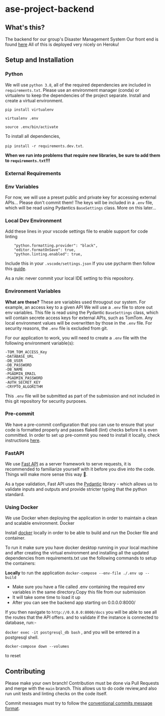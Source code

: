 # ase-project-backend

## What's this?
The backend for our group's Disaster Management System
Our front end is found [here](https://github.com/cormac-doyle/disaster-assessment-application-frontend)
All of this is deployed very nicely on Heroku!

## Setup and Installation

### Python

We will use `python 3.8`, all of the required dependencies are included in `requirements.txt`.
Please use an environment manager (conda) or virtualenv to keep the dependencies of the project separate.
Install and create a virtual environment.

`pip install virtualenv`

`virtualenv .env`

`source .env/bin/activate`

To install all dependencies, 

`pip install -r requirements.dev.txt`.

**When we run into problems that require new libraries, be sure to add them to `requirements.txt`!!!**

### External Requirements

### Env Variables
For now, we will use a preset public and private key for accessing external APIs... Please don't commit them!
The keys will be included in a `.env` file, which will be read using Pydantics `BaseSettings` class. More on this later...

### Local Dev Environment
Add these lines in your vscode settings file to enable  support for code linting
```
    "python.formatting.provider": "black",
    "editor.formatOnSave": true,
    "python.linting.enabled": true,
```
Include this in your `.vscode/settings.json`
If you use pycharm then follow this [guide](https://black.readthedocs.io/en/stable/editor_integration.html#pycharm-intellij-idea).

As a rule: never commit your local IDE setting to this repository.


### Environment Variables
**What are these?**
These are variables used througout our system. For example, an access key to a given API
We will use a `.env` file to store out env variables. This file is read using the Pydantic `BaseSettings` class, which will contain secrete access keys for external APIs, such as TomTom. Any local environment values will be overwritten by those in the `.env` file.
For security reasons, the `.env` file is excluded from git.

For our application to work, you will need to create a `.env` file with the following environment variable(s):

    -TOM_TOM_ACCESS_Key
    -DATABASE_URL
    -DB_USER
    -DB_PASSWORD
    -DB_NAME
    -PGADMIN_EMAIL
    -PGADMIN_PASSWORD
    -AUTH_SECRET_KEY
    -CRYPTO_ALGORITHM

This `.env` file will be submitted as part of the submission and not included in this git repository for security purposes.

### Pre-commit

We have a pre-commit configuration that you can use to ensure that your code is formatted properly and passes flake8 (lint) checks before it is even committed. In order to set up pre-commit you need to install it locally, check instructions [here](https://pre-commit.com/#intro).

### FastAPI

We use [Fast API](https://fastapi.tiangolo.com/) as a server framework to serve requests, it is recommended to familiarize yourself with it before you dive into the code. Things will make more sense this way 🙂.

As a type validation, Fast API uses the [Pydantic](https://pydantic-docs.helpmanual.io/) library - which allows us to validate inputs and outputs and provide stricter typing that the python standard.



### Using Docker

We use Docker when deploying the application in order to maintain a clean and scalable environment. Docker

Install [docker](https://docs.docker.com/get-docker/) locally in order to be able to build and run the Docker file and container.

To run it make sure you have docker desktop running in your local machine and after creating the virtual environment and installing all the updated dependencies from requirements.txt use the following commands to setup the containers:

**Locally**
to run the application
`docker-compose --env-file ./.env up --build`
- Make sure you have a file called .env containing the required env variables in the same directory.Copy this file from our submission
- It will take some time to load it up
- After you can see the backend app starting on 0.0.0.0:8000/

If you then navigate to `http://0.0.0.0:8000/docs` you will be able to see all the routes that the API offers.
and to validate if the instance is connected to database, run:-

`docker exec -it postgresql_db bash`
,
and you will be entered in a postgresql shell.

`docker-compose down --volumes`

to reset


## Contributing
Please make your own branch!
Contribution must be done via Pull Requests and merge with the `main` branch. This allows us to do code review,and also run unit tests and linting checks on the code itself.

Commit messages must try to follow the [conventional commits message format](https://www.conventionalcommits.org/en/v1.0.0-beta.2/).
